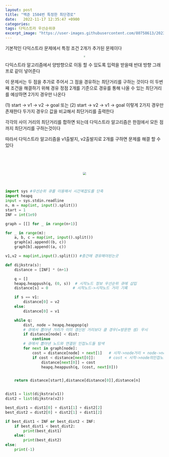 ```yaml
---
layout: post
title: "백준 1504번 특정한 최단경로"
date:   2022-11-17 12:35:47 +0900
categories:
tags: 다익스트라 우선순위큐
excerpt_image: "https://user-images.githubusercontent.com/80758613/202365375-d20452b3-e33a-4103-8787-9279ac8d6a41.png"
---
```


기본적인 다익스트라 문제에서 특정 조건 2개가 추가된 문제이다

<center>
<img src="https://user-images.githubusercontent.com/80758613/202365375-d20452b3-e33a-4103-8787-9279ac8d6a41.png" style="zoom:30%;">
</center>

다익스트라 알고리즘에서 양방향으로 이동 할 수 있도록 입력을 받을때 반대 방향 그래프로 같이 넣어준다

이 문제서는 두 점을 추가로 주어서 그 점을 경유하는 최단거리를 구하는 것이다 이 두번째 조건을 해결하기 위해 경유 정점 2개를 기준으로 경유를 통해 나올 수 있는 최단거리를 예상하면 2가지 경우만 나온다

(1) start -> v1 -> v2 -> goal 또는 (2) start -> v2 -> v1 -> goal 이렇게 2가지 경우만 존재한다 두가지 경우으 값을 비교해서 최단거리를 출력한다

각각의 사이 거리의 최단거리를 합하면 되는데 다익스트라 알고리즘은 한점에서 모든 점까지 최단거리를 구하는것이다

따라서 다익스트라 알고리즘을 v1출발지, v2출발지로 2개를 구하면 문제를 해결 할 수 있다

&nbsp;

&nbsp;

<center>
<img src="https://user-images.githubusercontent.com/80758613/202367239-937f73ee-70f9-4fee-a1c0-d67da4842b26.png" style="zoom:60%;">
</center>

&nbsp;

``` python
import sys #우선순위 큐를 이용해서 시간복잡도를 단축
import heapq
input = sys.stdin.readline
n, m = map(int, input().split())
start = 1
INF = int(1e9)

graph = [[] for _ in range(n+1)]

for _ in range(m):
    a, b, c = map(int, input().split())
    graph[a].append((b, c))
    graph[b].append((a, c))

v1,v2 = map(int,input().split()) #중간에 경유해야된는곳

def dijkstra(s):
    distance = [INF] * (n+1)

    q = []
    heapq.heappush(q, (0, s))  # 시작노드 정보 우선순위 큐에 삽입
    distance[s] = 0           # 시작노드->시작노드 거리 기록

    if s == v1:
        distance[0] = v2
    else:
        distance[0] = v1

    while q:
        dist, node = heapq.heappop(q)
        # 큐에서 뽑아낸 거리가 이미 갱신된 거리보다 클 경우(=방문한 셈) 무시
        if distance[node] < dist:
            continue
        # 큐에서 뽑아낸 노드와 연결된 인접노드들 탐색
        for next in graph[node]:
            cost = distance[node] + next[1]   # 시작->node거리 + node->node의인접노드 거리
            if cost < distance[next[0]]:      # cost < 시작->node의인접노드 거리
                distance[next[0]] = cost
                heapq.heappush(q, (cost, next[0]))


    return distance[start],distance[distance[0]],distance[n]


dist1 = list(dijkstra(v1))
dist2 = list(dijkstra(v2))

best_dist1 = dist1[0] + dist1[1] + dist2[2]
best_dist2 = dist2[0] + dist2[1] + dist1[2]

if best_dist1 < INF or best_dist2 < INF:
    if best_dist1 < best_dist2:
        print(best_dist1)
    else:
        print(best_dist2)
else:
    print(-1)
```



